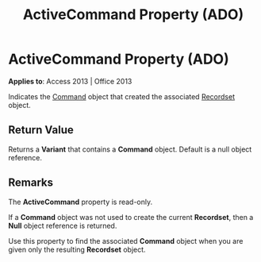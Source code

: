 ﻿---
title: ActiveCommand Property (ADO)
TOCTitle: ActiveCommand Property (ADO)
ms:assetid: 41c19008-cbf7-ade9-b4ab-e908a16784ac
ms:mtpsurl: https://msdn.microsoft.com/en-us/library/JJ249190(v=office.15)
ms:contentKeyID: 48544459
ms.date: 09/18/2015
mtps_version: v=office.15
---

# ActiveCommand Property (ADO)


**Applies to**: Access 2013 | Office 2013

Indicates the [Command](command-object-ado.md) object that created the associated [Recordset](recordset-object-ado.md) object.

## Return Value

Returns a **Variant** that contains a **Command** object. Default is a null object reference.

## Remarks

The **ActiveCommand** property is read-only.

If a **Command** object was not used to create the current **Recordset**, then a **Null** object reference is returned.

Use this property to find the associated **Command** object when you are given only the resulting **Recordset** object.

